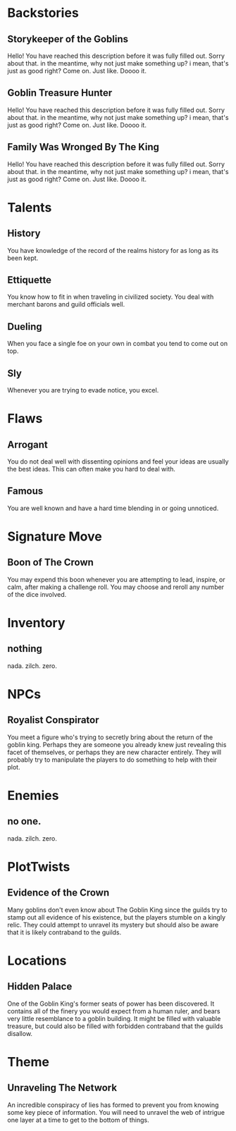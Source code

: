 # Backstories
## Storykeeper of the Goblins
Hello! You have reached this description before it was fully filled out. Sorry about that. in the meantime, why not just make something up? i mean, that's just as good right? Come on. Just like. Doooo it.

## Goblin Treasure Hunter
Hello! You have reached this description before it was fully filled out. Sorry about that. in the meantime, why not just make something up? i mean, that's just as good right? Come on. Just like. Doooo it.

## Family Was Wronged By The King
Hello! You have reached this description before it was fully filled out. Sorry about that. in the meantime, why not just make something up? i mean, that's just as good right? Come on. Just like. Doooo it.

# Talents
## History
You have knowledge of the record of the realms history for as long as its been kept.

## Ettiquette
You know how to fit in when traveling in civilized society. You deal with merchant barons and guild officials well.

## Dueling
When you face a single foe on your own in combat you tend to come out on top.

## Sly
Whenever you are trying to evade notice, you excel.

# Flaws
## Arrogant
You do not deal well with dissenting opinions and feel your ideas are usually the best ideas.  This can often make you hard to deal with.

## Famous
You are well known and have a hard time blending in or going unnoticed. 

# Signature Move
## Boon of The Crown
You may expend this boon whenever you are attempting to lead, inspire, or calm, after making a challenge roll.  You may choose and reroll any number of the dice involved.

# Inventory
## nothing
nada. zilch. zero.

# NPCs
## Royalist Conspirator
You meet a figure who's trying to secretly bring about the return of the goblin king.  Perhaps they are someone you already knew just revealing this facet of themselves, or perhaps they are new character entirely.  They will probably try to manipulate the players to do something to help with their plot.

# Enemies
## no one.
nada. zilch. zero.

# PlotTwists
## Evidence of the Crown
Many goblins don't even know about The Goblin King since the guilds try to stamp out all evidence of his existence, but the players stumble on a kingly relic.  They could attempt to unravel its mystery but should also be aware that it is likely contraband to the guilds.

# Locations
## Hidden Palace
One of the Goblin King's former seats of power has been discovered.  It contains all of the finery you would expect from a human ruler, and bears very little resemblance to a goblin building.  It might be filled with valuable treasure, but could also be filled with forbidden contraband that the guilds disallow.

# Theme
## Unraveling The Network
An incredible conspiracy of lies has formed to prevent you from knowing some key piece of information. You will need to unravel the web of intrigue one layer at a time to get to the bottom of things.

